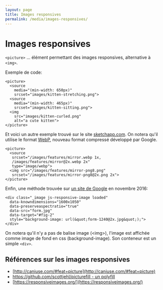 ```yaml
---
layout: page
title: Images responsives
permalink: /media/images-responsives/
---
```


Images responsives
===

`<picture>` ... élément permettant des images responsives, alternative à `<img>`.

Exemple de code:

~~~
<picture>
  <source 
    media="(min-width: 650px)"
    srcset="images/kitten-stretching.png">
  <source 
    media="(min-width: 465px)"
    srcset="images/kitten-sitting.png">
  <img 
    src="images/kitten-curled.png" 
    alt="a cute kitten">
</picture>
~~~

Et voici un autre exemple trouvé sur le site [sketchapp.com](https://www.sketchapp.com/features/). On notera qu'il utilise le format [WebP](https://fr.wikipedia.org/wiki/WebP), nouveau format compressé développé par Google.

~~~
<picture>
  <source 
   srcset="/images/features/mirror.webp 1x,
   /images/features/mirror@2x.webp 2x" 
   type="image/webp">
  <img src="/images/features/mirror-png8.png" 
   srcset="/images/features/mirror-png8@2x.png 2x">
</picture>
~~~

Enfin, une méthode trouvée sur [un site de Google](https://design.google.com/articles/introducing-pixate-and-form-1-3/) en novembre 2016: 

~~~
<div class="_image js-responsive-image loaded" 
  data-knowndimensions="1600x1050" 
  data-preserveaspectratio="true" 
  data-src="form.jpg" 
  data-target="#fig-2" 
  style="background-image: url(&quot;form-1240@2x.jpg&quot;);">
</div>
~~~

On notera qu'il n'y a pas de balise image (&lt;img&gt;), l'image est affichée comme image de fond en css (background-image). Son conteneur est un simple `<div>`.

## Références sur les images responsives

- [http://caniuse.com/#feat=picture](http://caniuse.com/#feat=picture)
- [https://github.com/scottjehl/picturefill - un polyfill]()
- [https://responsiveimages.org/](https://responsiveimages.org/)

